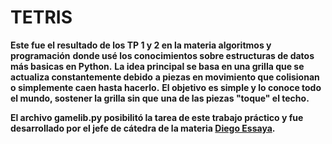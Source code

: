 # TETRIS

 **Este fue el resultado de los TP 1 y 2 en la materia algoritmos y programación**
 **donde usé los conocimientos sobre estructuras de datos más basicas en Python.**
 **La idea principal se basa en una grilla que se actualiza constantemente debido**
 **a piezas en movimiento que colisionan o simplemente caen hasta hacerlo.**
 **El objetivo es simple y lo conoce todo el mundo, sostener la grilla sin que** 
 **una de las piezas "toque" el techo.**

 **El archivo gamelib.py posibilitó la tarea de este trabajo práctico y fue desarrollado
 por el jefe de cátedra de la materia [Diego Essaya](https://github.com/dessaya).**
